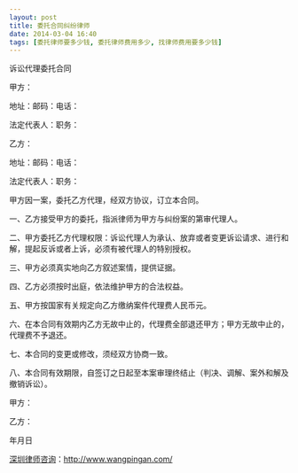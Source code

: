 ```yaml
---
layout: post
title: 委托合同纠纷律师
date: 2014-03-04 16:40
tags: [委托律师要多少钱, 委托律师费用多少, 找律师费用要多少钱]
---
```

诉讼代理委托合同

甲方：

地址：邮码：电话：

法定代表人：职务：

乙方：

地址：邮码：电话：

法定代表人：职务：

甲方因一案，委托乙方代理，经双方协议，订立本合同。

一、乙方接受甲方的委托，指派律师为甲方与纠纷案的第审代理人。

二、甲方委托乙方代理权限：诉讼代理人为承认、放弃或者变更诉讼请求、进行和解，提起反诉或者上诉，必须有被代理人的特别授权。

三、甲方必须真实地向乙方叙述案情，提供证据。

四、乙方必须按时出庭，依法维护甲方的合法权益。

五、甲方按国家有关规定向乙方缴纳案件代理费人民币元。

六、在本合同有效期内乙方无故中止的，代理费全部退还甲方；甲方无故中止的，代理费不予退还。

七、本合同的变更或修改，须经双方协商一致。

八、本合同有效期限，自签订之日起至本案审理终结止（判决、调解、案外和解及撤销诉讼）。

甲方：

乙方：


年月日


<a href="http://www.wangpingan.com/">深圳律师咨询</a>：<a href="http://www.wangpingan.com/">http://www.wangpingan.com/</a>

